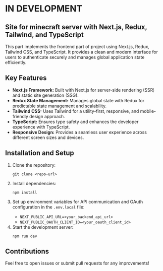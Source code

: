<!DOCTYPE html>
<html lang="en">
<head>
    <meta charset="UTF-8">
    <meta name="viewport" content="width=device-width, initial-scale=1.0">
</head>
<body>
    <h1>IN DEVELOPMENT </h1>
<h2>Site for minecraft server with Next.js, Redux, Tailwind, and TypeScript</h2>
    <p>This part implements the frontend part of project using Next.js, Redux, Tailwind CSS, and TypeScript. It provides a clean and modern interface for users to authenticate securely and manages global application state efficiently.</p>
    <h2>Key Features</h2>
    <ul>
        <li><strong>Next.js Framework:</strong> Built with Next.js for server-side rendering (SSR) and static site generation (SSG).</li>
        <li><strong>Redux State Management:</strong> Manages global state with Redux for predictable state management and scalability.</li>
        <li><strong>Tailwind CSS:</strong> Uses Tailwind for a utility-first, responsive, and mobile-friendly design approach.</li>
        <li><strong>TypeScript:</strong> Ensures type safety and enhances the developer experience with TypeScript.</li>
        <li><strong>Responsive Design:</strong> Provides a seamless user experience across different screen sizes and devices.</li>
    </ul>
    <h2>Installation and Setup</h2>
    <ol>
        <li>Clone the repository:
            <pre><code>git clone &lt;repo-url&gt;</code></pre>
        </li>
        <li>Install dependencies:
            <pre><code>npm install</code></pre>
        </li>
        <li>Set up environment variables for API communication and OAuth configuration in the <code>.env.local</code> file:</li>
        <ul>
            <li><code>NEXT_PUBLIC_API_URL=&lt;your_backend_api_url&gt;</code></li>
            <li><code>NEXT_PUBLIC_OAUTH_CLIENT_ID=&lt;your_oauth_client_id&gt;</code></li>
        </ul>
        <li>Start the development server:
            <pre><code>npm run dev</code></pre>
        </li>
    </ol>
    <h2>Contributions</h2>
    <p>Feel free to open issues or submit pull requests for any improvements!</p>
</body>
</html>
